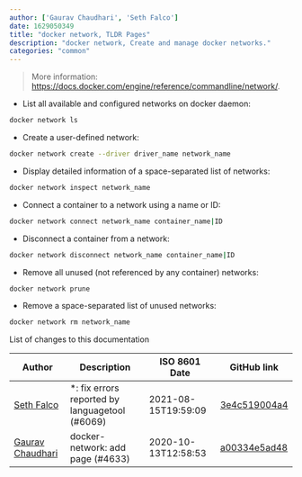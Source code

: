 ```yaml
---
author: ['Gaurav Chaudhari', 'Seth Falco']
date: 1629050349
title: "docker network, TLDR Pages"
description: "docker network, Create and manage docker networks."
categories: "common"
---
```

> More information: <https://docs.docker.com/engine/reference/commandline/network/>.

- List all available and configured networks on docker daemon:

```bash
docker network ls
```

- Create a user-defined network:

```bash
docker network create --driver driver_name network_name
```

- Display detailed information of a space-separated list of networks:

```bash
docker network inspect network_name
```

- Connect a container to a network using a name or ID:

```bash
docker network connect network_name container_name|ID
```

- Disconnect a container from a network:

```bash
docker network disconnect network_name container_name|ID
```

- Remove all unused (not referenced by any container) networks:

```bash
docker network prune
```

- Remove a space-separated list of unused networks:

```bash
docker network rm network_name
```
List of changes to this documentation


Author | Description | ISO 8601 Date | GitHub link
------|-----|-----|-----
[Seth Falco](mailto:seth@falco.fun) | *: fix errors reported by languagetool (#6069) | 2021-08-15T19:59:09 | [3e4c519004a4](https://github.com/tldr-pages/tldr/commit/3e4c519004a471c861cdc609fd7239ee3355671c)
[Gaurav Chaudhari](mailto:capristar02@gmail.com) | docker-network: add page (#4633) | 2020-10-13T12:58:53 | [a00334e5ad48](https://github.com/tldr-pages/tldr/commit/a00334e5ad489d26bfdf07e7cd5f7e80c5390065)

